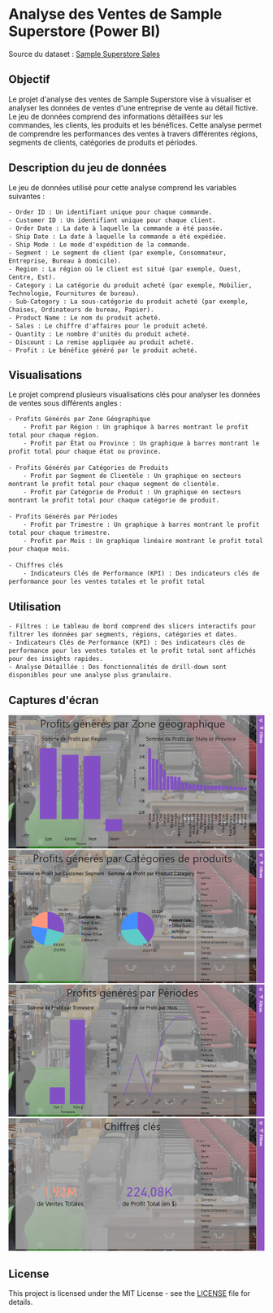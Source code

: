 # Analyse des Ventes de Sample Superstore (Power BI)

Source du dataset : [Sample Superstore Sales](https://hackernoon.com/13-best-datasets-for-power-bi-practice)

## Objectif

Le projet d'analyse des ventes de Sample Superstore vise à visualiser et analyser les données de ventes d'une entreprise de vente au détail fictive. Le jeu de données comprend des informations détaillées sur les commandes, les clients, les produits et les bénéfices. Cette analyse permet de comprendre les performances des ventes à travers différentes régions, segments de clients, catégories de produits et périodes.


## Description du jeu de données

Le jeu de données utilisé pour cette analyse comprend les variables suivantes :

    - Order ID : Un identifiant unique pour chaque commande.
    - Customer ID : Un identifiant unique pour chaque client.
    - Order Date : La date à laquelle la commande a été passée.
    - Ship Date : La date à laquelle la commande a été expédiée.
    - Ship Mode : Le mode d'expédition de la commande.
    - Segment : Le segment de client (par exemple, Consommateur, Entreprise, Bureau à domicile).
    - Region : La région où le client est situé (par exemple, Ouest, Centre, Est).
    - Category : La catégorie du produit acheté (par exemple, Mobilier, Technologie, Fournitures de bureau).
    - Sub-Category : La sous-catégorie du produit acheté (par exemple, Chaises, Ordinateurs de bureau, Papier).
    - Product Name : Le nom du produit acheté.
    - Sales : Le chiffre d'affaires pour le produit acheté.
    - Quantity : Le nombre d'unités du produit acheté.
    - Discount : La remise appliquée au produit acheté.
    - Profit : Le bénéfice généré par le produit acheté.

## Visualisations

Le projet comprend plusieurs visualisations clés pour analyser les données de ventes sous différents angles :

    - Profits Générés par Zone Géographique
        - Profit par Région : Un graphique à barres montrant le profit total pour chaque région.
        - Profit par État ou Province : Un graphique à barres montrant le profit total pour chaque état ou province.

    - Profits Générés par Catégories de Produits
        - Profit par Segment de Clientèle : Un graphique en secteurs montrant le profit total pour chaque segment de clientèle.
        - Profit par Catégorie de Produit : Un graphique en secteurs montrant le profit total pour chaque catégorie de produit.

    - Profits Générés par Périodes
        - Profit par Trimestre : Un graphique à barres montrant le profit total pour chaque trimestre.
        - Profit par Mois : Un graphique linéaire montrant le profit total pour chaque mois.

    - Chiffres clés
        - Indicateurs Clés de Performance (KPI) : Des indicateurs clés de performance pour les ventes totales et le profit total

## Utilisation

    - Filtres : Le tableau de bord comprend des slicers interactifs pour filtrer les données par segments, régions, catégories et dates.
    - Indicateurs Clés de Performance (KPI) : Des indicateurs clés de performance pour les ventes totales et le profit total sont affichés pour des insights rapides.
    - Analyse Détaillée : Des fonctionnalités de drill-down sont disponibles pour une analyse plus granulaire.

## Captures d'écran

![BI](./imageBI1.png)
![BI](./imageBI2.png)
![BI](./imageBI3.png)
![BI](./imageBI4.png)

## License

This project is licensed under the MIT License - see the [LICENSE](LICENSE) file for details.

